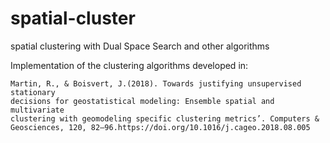 # spatial-cluster
spatial clustering with Dual Space Search and other algorithms

Implementation of the clustering algorithms developed in:

    Martin, R., & Boisvert, J.(2018). Towards justifying unsupervised stationary 
    decisions for geostatistical modeling: Ensemble spatial and multivariate 
    clustering with geomodeling specific clustering metrics’. Computers & 
    Geosciences, 120, 82–96.https://doi.org/10.1016/j.cageo.2018.08.005

